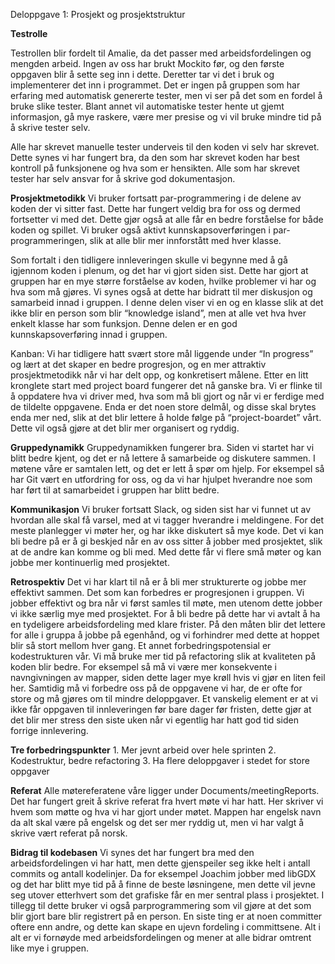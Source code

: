 Deloppgave 1: Prosjekt og prosjektstruktur
					
**Testrolle**

Testrollen blir fordelt til Amalie, da det passer med arbeidsfordelingen og mengden arbeid. Ingen av oss har brukt Mockito før, og den første oppgaven blir å sette seg inn i dette. Deretter tar vi det i bruk og implementerer det inn i programmet. Det er ingen på gruppen som har erfaring med automatisk genererte tester, men vi ser på det som en fordel å bruke slike tester. Blant annet vil automatiske tester hente ut gjemt informasjon, gå mye raskere, være mer presise og vi vil bruke mindre tid på å skrive tester selv. 

Alle har skrevet manuelle tester underveis til den koden vi selv har skrevet. Dette synes vi har fungert bra, da den som har skrevet koden har best kontroll på funksjonene og hva som er hensikten. Alle som har skrevet tester har selv ansvar for å skrive god dokumentasjon.


**Prosjektmetodikk**
Vi bruker fortsatt par-programmering i de delene av koden der vi sitter fast. Dette har fungert veldig bra for oss og dermed fortsetter vi med det. Dette gjør også at alle får en bedre forståelse for både koden og spillet. Vi bruker også aktivt kunnskapsoverføringen i par-programmeringen, slik at alle blir mer innforstått med hver klasse.

Som fortalt i den tidligere innleveringen skulle vi begynne med å gå igjennom koden i plenum, og det har vi gjort siden sist. Dette har gjort at gruppen har en mye større forståelse av koden, hvilke problemer vi har og hva som må gjøres. Vi synes også at dette har bidratt til mer diskusjon og samarbeid innad i gruppen. I denne delen viser vi en og en klasse slik at det ikke blir en person som blir “knowledge island”, men at alle vet hva hver enkelt klasse har som funksjon. Denne delen er en god kunnskapsoverføring innad i gruppen.

Kanban: Vi har tidligere hatt svært store mål liggende under “In progress” og lært at det skaper en bedre progresjon, og en mer attraktiv prosjektmetodikk når vi har delt opp, og konkretisert målene. Etter en litt kronglete start med project board fungerer det nå ganske bra. Vi er flinke til å oppdatere hva vi driver med, hva som må bli gjort og når vi er ferdige med de tildelte oppgavene. Enda er det noen store delmål, og disse skal brytes enda mer ned, slik at det blir lettere å holde følge på “project-boardet” vårt. Dette vil også gjøre at det blir mer organisert og ryddig.


**Gruppedynamikk**
Gruppedynamikken fungerer bra. Siden vi startet har vi blitt bedre kjent, og det er nå lettere å samarbeide og diskutere sammen. I møtene våre er samtalen lett, og det er lett å spør om hjelp. For eksempel så har Git vært en utfordring for oss, og da vi har hjulpet hverandre noe som har ført til at samarbeidet i gruppen har blitt bedre.


**Kommunikasjon**
Vi bruker fortsatt Slack, og siden sist har vi funnet ut av hvordan alle skal få varsel, med at vi tagger hverandre i meldingene. For det meste planlegger vi møter her, og har ikke diskutert så mye kode. Det vi kan bli bedre på er å gi beskjed når en av oss sitter å jobber med prosjektet, slik at de andre kan komme og bli med. Med dette får vi flere små møter og kan jobbe mer kontinuerlig med prosjektet.


**Retrospektiv**
Det vi har klart til nå er å bli mer strukturerte og jobbe mer effektivt sammen. 
Det som kan forbedres er progresjonen i gruppen. Vi jobber effektivt og bra når vi først samles til møte, men utenom dette jobber vi ikke særlig mye med prosjektet. For å bli bedre på dette har vi avtalt å ha en tydeligere arbeidsfordeling med klare frister. På den måten blir det lettere for alle i gruppa å jobbe på egenhånd, og vi forhindrer med dette at hoppet blir så stort mellom hver gang.
Et annet forbedringspotensial er kodestrukturen vår. Vi må bruke mer tid på refactoring slik at kvaliteten på koden blir bedre. For eksempel så må vi være mer konsekvente i navngivningen av mapper, siden dette lager mye krøll hvis vi gjør en liten feil her. Samtidig må vi forbedre oss på de oppgavene vi har, de er ofte for store og må gjøres om til mindre deloppgaver.
Et vanskelig element er at vi ikke får oppgaven til innleveringen før bare dager før fristen, dette gjør at det blir mer stress den siste uken når vi egentlig har hatt god tid siden forrige innlevering.


**Tre forbedringspunkter**
	1. Mer jevnt arbeid over hele sprinten
	2. Kodestruktur, bedre refactoring
	3. Ha flere deloppgaver i stedet for store oppgaver



**Referat**
Alle møtereferatene våre ligger under Documents/meetingReports. Det har fungert greit å skrive referat fra hvert møte vi har hatt. Her skriver vi hvem som møtte og hva vi har gjort under møtet. Mappen har engelsk navn da alt skal være på engelsk og det ser mer ryddig ut, men vi har valgt å skrive vært referat på norsk.


**Bidrag til kodebasen**
Vi synes det har fungert bra med den arbeidsfordelingen vi har hatt, men dette gjenspeiler seg ikke helt i antall commits og antall kodelinjer. Da for eksempel Joachim jobber med libGDX og det har blitt mye tid på å finne de beste løsningene, men dette vil jevne seg utover etterhvert som det grafiske får en mer sentral plass i prosjektet.
I tillegg til dette bruker vi også parprogrammering som vil gjøre at det som blir gjort bare blir registrert på en person.
En siste ting er at noen committer oftere enn andre, og dette kan skape en ujevn fordeling i committsene. Alt i alt er vi fornøyde med arbeidsfordelingen og mener at alle bidrar omtrent like mye i gruppen.

